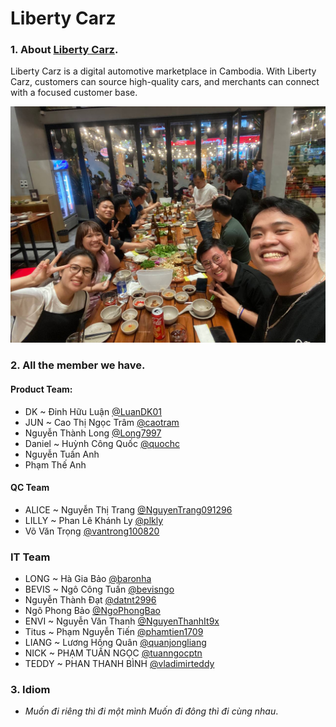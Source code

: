 # Liberty Carz

### 1. About [Liberty Carz](https://libertycarz.com/).

Liberty Carz is a digital automotive marketplace in Cambodia. With Liberty Carz, customers can source high-quality cars, and merchants can connect with a focused customer base.

![Carz Team](https://github.com/LibertyCarz/.github/blob/main/assets/img/team-profile.jpg?raw=true "Carz Team")

### 2. All the member we have.

#### Product Team:

- DK ~ Đinh Hữu Luận [@LuanDK01](https://github.com/LuanDK01)
- JUN ~ Cao Thị Ngọc Trâm [@caotram](https://github.com/caotram)
- Nguyễn Thành Long [@Long7997](https://github.com/Long7997)
- Daniel ~ Huỳnh Công Quốc [@quochc](https://github.com/quochc)
- Nguyễn Tuấn Anh
- Phạm Thế Anh

#### QC Team

- ALICE ~ Nguyễn Thị Trang [@NguyenTrang091296](https://github.com/NguyenTrang091296)
- LILLY ~ Phan Lê Khánh Ly [@plkly](https://github.com/plkly)
- Võ Văn Trọng [@vantrong100820](https://github.com/vantrong100820)

### IT Team

- LONG ~ Hà Gia Bảo [@baronha](https://github.com/baronha)
- BEVIS ~ Ngô Công Tuấn [@bevisngo](https://github.com/bevisngo)
- Nguyễn Thành Đạt [@datnt2996](https://github.com/datnt2996)
- Ngô Phong Bảo [@NgoPhongBao](https://github.com/NgoPhongBao)
- ENVI ~ Nguyễn Văn Thanh [@NguyenThanhIt9x](https://github.com/NguyenThanhIt9x)
- Titus ~ Phạm Nguyễn Tiến [@phamtien1709](https://github.com/phamtien1709)
- LIANG ~ Lương Hồng Quân [@quanjongliang](https://github.com/quanjongliang)
- NICK ~ PHẠM TUẤN NGỌC [@tuanngocptn](https://github.com/tuanngocptn)
- TEDDY ~ PHAN THANH BÌNH [@vladimirteddy](https://github.com/vladimirteddy)

### 3. Idiom

- _Muốn đi riêng thì đi một mình Muốn đi đông thì đi cùng nhau_.
